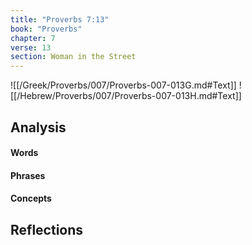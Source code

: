 ```yaml
---
title: "Proverbs 7:13"
book: "Proverbs"
chapter: 7
verse: 13
section: Woman in the Street
---
```

![[/Greek/Proverbs/007/Proverbs-007-013G.md#Text]]
![[/Hebrew/Proverbs/007/Proverbs-007-013H.md#Text]]

## Analysis

#### Words

#### Phrases

#### Concepts

## Reflections
